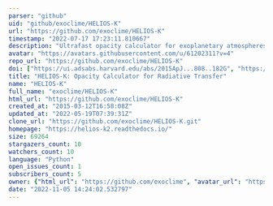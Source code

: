 ```yaml
---
parser: "github"
uid: "github/exoclime/HELIOS-K"
url: "https://github.com/exoclime/HELIOS-K"
timestamp: "2022-07-17 17:23:11.810667"
description: "Ultrafast opacity calculator for exoplanetary atmospheres."
avatar: "https://avatars.githubusercontent.com/u/61202311?v=4"
repo_url: "https://github.com/exoclime/HELIOS-K"
doi: ["https://ui.adsabs.harvard.edu/abs/2015ApJ...808..182G", "https://ui.adsabs.harvard.edu/abs/2015ascl.soft03004G/abstract"]
title: "HELIOS-K: Opacity Calculator for Radiative Transfer"
name: "HELIOS-K"
full_name: "exoclime/HELIOS-K"
html_url: "https://github.com/exoclime/HELIOS-K"
created_at: "2015-03-12T16:58:08Z"
updated_at: "2022-05-19T07:39:31Z"
clone_url: "https://github.com/exoclime/HELIOS-K.git"
homepage: "https://helios-k2.readthedocs.io/"
size: 69264
stargazers_count: 10
watchers_count: 10
language: "Python"
open_issues_count: 1
subscribers_count: 5
owner: {"html_url": "https://github.com/exoclime", "avatar_url": "https://avatars.githubusercontent.com/u/61202311?v=4", "login": "exoclime", "type": "Organization"}
date: "2022-11-05 14:24:02.532797"
---
```

